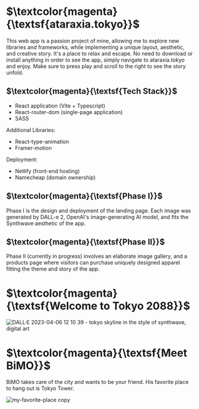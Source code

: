 # $\textcolor{magenta}{\textsf{ataraxia.tokyo}}$

This web app is a passion project of mine, allowing me to explore new libraries and frameworks, while implementing a unique layout, aesthetic, and creative story. It's a place to relax and escape.
No need to download or install anything in order to see the app, simply navigate to ataraxia.tokyo and enjoy. Make sure to press play and scroll to the right to see the story unfold.

## $\textcolor{magenta}{\textsf{Tech Stack}}$

- React application (Vite + Typescript)
- React-router-dom (single-page application)
- SASS

Additional Libraries:
- React-type-animation
- Framer-motion

Deployment:
- Netlify (front-end hosting)
- Namecheap (domain ownership)


## $\textcolor{magenta}{\textsf{Phase I}}$

Phase I is the design and deployment of the landing page. Each image was generated by DALL-e 2, OpenAI's image-generating AI model, and fits the Synthwave aesthetic of the app.

## $\textcolor{magenta}{\textsf{Phase II}}$

Phase II (currently in progress) involves an elaborate image gallery, and a products page where visitors can purchase uniquely designed apparel fitting the theme and story of the app.

# $\textcolor{magenta}{\textsf{Welcome to Tokyo 2088}}$ 


![DALL·E 2023-04-06 12 10 39 - tokyo skyline in the style of synthwave, digital art](https://github.com/austinwisdom/ataraxia-store/assets/123107781/c9b56e6d-b105-4117-80c1-c74d6dd910b8)

# $\textcolor{magenta}{\textsf{Meet BiMO}}$

BiMO takes care of the city and wants to be your friend. His favorite place to hang out is Tokyo Tower.

![my-favorite-place copy](https://github.com/austinwisdom/ataraxia-store/assets/123107781/932e9cc1-e2d8-4a6a-b126-3d4a3a3e9497)

